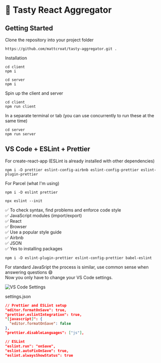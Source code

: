 # 🍦 Tasty React Aggregator

## Getting Started

Clone the repository into your project folder

```shell
https://github.com/mattcroat/tasty-aggregator.git .
```

Installation

```shell
cd client
npm i
```

```shell
cd server
npm i
```

Spin up the client and server

```shell
cd client
npm run client
```

In a separate terminal or tab (you can use concurrently to run these at the same time)

```shell
cd server
npm run server
```

## VS Code + ESLint + Prettier

For create-react-app (ESLint is already installed with other dependencies)

```shell
npm i -D prettier eslint-config-airbnb eslint-config-prettier eslint-plugin-prettier
```

For Parcel (what I'm using)

```shell
npm i -D eslint prettier
```

```shell
npx eslint --init
```

✅ To check syntax, find problems and enforce code style  
✅ JavaScript modules (import/export)  
✅ React  
✅ Browser  
✅ Use a popular style guide  
✅ Airbnb  
✅ JSON  
✅ Yes to installing packages

```shell
npm i -D eslint-plugin-prettier eslint-config-prettier babel-eslint
```

For standard JavaSript the process is similar, use common sense when answering questions 😄  
Now you only have to change your VS Code settings.

![VS Code Settings](https://i.imgur.com/aTimRFq.jpg)

settings.json

```json
// Prettier and ESLint setup
"editor.formatOnSave": true,
"prettier.eslintIntegration": true,
"[javascript]": {
  "editor.formatOnSave": false
},
"prettier.disableLanguages": ["js"],

// ESLint
"eslint.run": "onSave",
"eslint.autoFixOnSave": true,
"eslint.alwaysShowStatus": true
```
